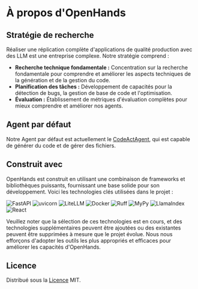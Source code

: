 # À propos d'OpenHands

## Stratégie de recherche

Réaliser une réplication complète d'applications de qualité production avec des LLM est une entreprise complexe. Notre stratégie comprend :

- **Recherche technique fondamentale :** Concentration sur la recherche fondamentale pour comprendre et améliorer les aspects techniques de la génération et de la gestion du code.
- **Planification des tâches :** Développement de capacités pour la détection de bugs, la gestion de base de code et l'optimisation.
- **Évaluation :** Établissement de métriques d'évaluation complètes pour mieux comprendre et améliorer nos agents.

## Agent par défaut

Notre Agent par défaut est actuellement le [CodeActAgent](agents), qui est capable de générer du code et de gérer des fichiers.

## Construit avec

OpenHands est construit en utilisant une combinaison de frameworks et bibliothèques puissants, fournissant une base solide pour son développement. Voici les technologies clés utilisées dans le projet :

![FastAPI](https://img.shields.io/badge/FastAPI-black?style=for-the-badge) ![uvicorn](https://img.shields.io/badge/uvicorn-black?style=for-the-badge) ![LiteLLM](https://img.shields.io/badge/LiteLLM-black?style=for-the-badge) ![Docker](https://img.shields.io/badge/Docker-black?style=for-the-badge) ![Ruff](https://img.shields.io/badge/Ruff-black?style=for-the-badge) ![MyPy](https://img.shields.io/badge/MyPy-black?style=for-the-badge) ![LlamaIndex](https://img.shields.io/badge/LlamaIndex-black?style=for-the-badge) ![React](https://img.shields.io/badge/React-black?style=for-the-badge)

Veuillez noter que la sélection de ces technologies est en cours, et des technologies supplémentaires peuvent être ajoutées ou des existantes peuvent être supprimées à mesure que le projet évolue. Nous nous efforçons d'adopter les outils les plus appropriés et efficaces pour améliorer les capacités d'OpenHands.

## Licence

Distribué sous la [Licence](https://github.com/All-Hands-AI/OpenHands/blob/main/LICENSE) MIT.